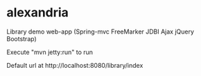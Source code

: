 # alexandria
Library demo web-app (Spring-mvc FreeMarker JDBI Ajax jQuery Bootstrap)

Execute "mvn jetty:run" to run

Default url at http://localhost:8080/library/index
